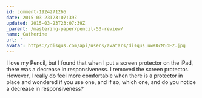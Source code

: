 ```yaml
---
id: comment-1924271266
date: 2015-03-23T23:07:39Z
updated: 2015-03-23T23:07:39Z
_parent: /mastering-paper/pencil-53-review/
name: Catherine
url: ''
avatar: https://disqus.com/api/users/avatars/disqus_uwKKcM5oF2.jpg
---
```


I love my Pencil, but I found that when I put a screen protector on the iPad,
there was a decrease in responsiveness. I removed the screen protector. However,
I really do feel more comfortable when there is a protector in place and
wondered if you use one, and if so, which one, and do you notice a decrease in
responsiveness?
